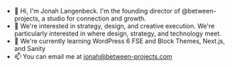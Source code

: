 - 👋 Hi, I'm Jonah Langenbeck. I'm the founding director of @between-projects, a studio for connection and growth.
- 👀 We're interested in strategy, design, and creative execution. We're particularly interested in where design, strategy, and technology meet.
- 🌱 We're currently learning WordPress 6 FSE and Block Themes, Next.js, and Sanity
- 📫 You can email me at jonah@between-projects.com 

<!---
between-projects/between-projects is a ✨ special ✨ repository because its `README.md` (this file) appears on your GitHub profile.
You can click the Preview link to take a look at your changes.
--->
